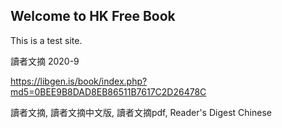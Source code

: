 ## Welcome to HK Free Book

This is a test site.

讀者文摘 2020-9

https://libgen.is/book/index.php?md5=0BEE9B8DAD8EB86511B7617C2D26478C








讀者文摘, 讀者文摘中文版, 讀者文摘pdf, Reader's Digest Chinese
